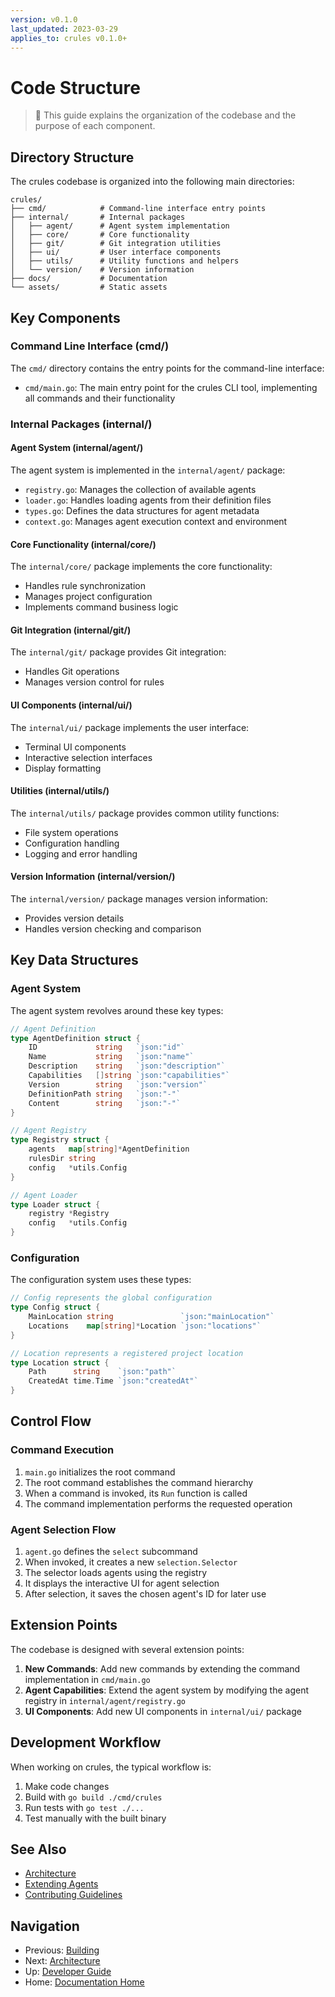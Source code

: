 ```yaml
---
version: v0.1.0
last_updated: 2023-03-29
applies_to: crules v0.1.0+
---
```


# Code Structure

> 📁 This guide explains the organization of the codebase and the purpose of each component.

## Directory Structure

The crules codebase is organized into the following main directories:

```
crules/
├── cmd/            # Command-line interface entry points
├── internal/       # Internal packages
│   ├── agent/      # Agent system implementation
│   ├── core/       # Core functionality
│   ├── git/        # Git integration utilities
│   ├── ui/         # User interface components
│   ├── utils/      # Utility functions and helpers
│   └── version/    # Version information
├── docs/           # Documentation
└── assets/         # Static assets
```

## Key Components

### Command Line Interface (cmd/)

The `cmd/` directory contains the entry points for the command-line interface:

- `cmd/main.go`: The main entry point for the crules CLI tool, implementing all commands and their functionality

### Internal Packages (internal/)

#### Agent System (internal/agent/)

The agent system is implemented in the `internal/agent/` package:

- `registry.go`: Manages the collection of available agents
- `loader.go`: Handles loading agents from their definition files
- `types.go`: Defines the data structures for agent metadata
- `context.go`: Manages agent execution context and environment

#### Core Functionality (internal/core/)

The `internal/core/` package implements the core functionality:

- Handles rule synchronization
- Manages project configuration
- Implements command business logic

#### Git Integration (internal/git/)

The `internal/git/` package provides Git integration:

- Handles Git operations
- Manages version control for rules

#### UI Components (internal/ui/)

The `internal/ui/` package implements the user interface:

- Terminal UI components
- Interactive selection interfaces
- Display formatting

#### Utilities (internal/utils/)

The `internal/utils/` package provides common utility functions:

- File system operations
- Configuration handling
- Logging and error handling

#### Version Information (internal/version/)

The `internal/version/` package manages version information:

- Provides version details
- Handles version checking and comparison

## Key Data Structures

### Agent System

The agent system revolves around these key types:

```go
// Agent Definition
type AgentDefinition struct {
    ID             string   `json:"id"`
    Name           string   `json:"name"`
    Description    string   `json:"description"`
    Capabilities   []string `json:"capabilities"`
    Version        string   `json:"version"`
    DefinitionPath string   `json:"-"`
    Content        string   `json:"-"`
}

// Agent Registry
type Registry struct {
    agents   map[string]*AgentDefinition
    rulesDir string
    config   *utils.Config
}

// Agent Loader
type Loader struct {
    registry *Registry
    config   *utils.Config
}
```

### Configuration

The configuration system uses these types:

```go
// Config represents the global configuration
type Config struct {
    MainLocation string               `json:"mainLocation"`
    Locations    map[string]*Location `json:"locations"`
}

// Location represents a registered project location
type Location struct {
    Path      string    `json:"path"`
    CreatedAt time.Time `json:"createdAt"`
}
```

## Control Flow

### Command Execution

1. `main.go` initializes the root command
2. The root command establishes the command hierarchy
3. When a command is invoked, its `Run` function is called
4. The command implementation performs the requested operation

### Agent Selection Flow

1. `agent.go` defines the `select` subcommand
2. When invoked, it creates a new `selection.Selector`
3. The selector loads agents using the registry
4. It displays the interactive UI for agent selection
5. After selection, it saves the chosen agent's ID for later use

## Extension Points

The codebase is designed with several extension points:

1. **New Commands**: Add new commands by extending the command implementation in `cmd/main.go`
2. **Agent Capabilities**: Extend the agent system by modifying the agent registry in `internal/agent/registry.go`
3. **UI Components**: Add new UI components in `internal/ui/` package

## Development Workflow

When working on crules, the typical workflow is:

1. Make code changes
2. Build with `go build ./cmd/crules`
3. Run tests with `go test ./...`
4. Test manually with the built binary

## See Also

- [Architecture](./architecture.md)
- [Extending Agents](./extending-agents.md)
- [Contributing Guidelines](./contributing.md)

## Navigation

- Previous: [Building](./building.md)
- Next: [Architecture](./architecture.md)
- Up: [Developer Guide](../README.md#developer-guide)
- Home: [Documentation Home](../README.md)
